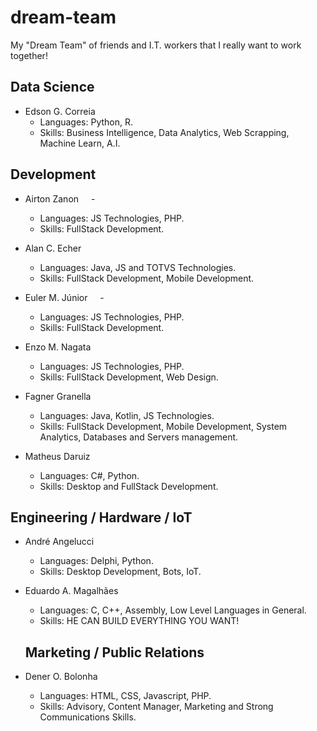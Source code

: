 # dream-team
My "Dream Team" of friends and I.T. workers that I really want to work together!

## Data Science ##
- Edson G. Correia <img src="https://image.flaticon.com/icons/svg/197/197386.svg" width="12"/>
  - Languages: Python, R.
  - Skills: Business Intelligence, Data Analytics, Web Scrapping, Machine Learn, A.I.

## Development ##
- Airton Zanon <img src="https://image.flaticon.com/icons/svg/197/197386.svg" width="12"/> - <img src="https://image.flaticon.com/icons/svg/197/197441.svg" width="12"/> 
  - Languages: JS Technologies, PHP.
  - Skills: FullStack Development.
  
- Alan C. Echer <img src="https://image.flaticon.com/icons/svg/197/197386.svg" width="12"/>
  - Languages: Java, JS and TOTVS Technologies. 
  - Skills: FullStack Development, Mobile Development.
  
- Euler M. Júnior <img src="https://image.flaticon.com/icons/svg/197/197386.svg" width="12"/> - <img src="https://image.flaticon.com/icons/svg/197/197463.svg" width="12"/>
  - Languages: JS Technologies, PHP.
  - Skills: FullStack Development.
  
- Enzo M. Nagata <img src="https://image.flaticon.com/icons/svg/197/197386.svg" width="12"/>
  - Languages: JS Technologies, PHP.
  - Skills: FullStack Development, Web Design.
  
- Fagner Granella <img src="https://image.flaticon.com/icons/svg/197/197386.svg" width="12"/>
  - Languages: Java, Kotlin, JS Technologies.
  - Skills: FullStack Development, Mobile Development, System Analytics, Databases and Servers management.
  
- Matheus Daruiz <img src="https://image.flaticon.com/icons/svg/197/197386.svg" width="12"/>
  - Languages: C#, Python.
  - Skills: Desktop and FullStack Development.

## Engineering / Hardware / IoT ##
- André Angelucci <img src="https://image.flaticon.com/icons/svg/197/197386.svg" width="12"/>
  - Languages: Delphi, Python. 
  - Skills: Desktop Development, Bots, IoT.
  
- Eduardo A. Magalhães <img src="https://image.flaticon.com/icons/svg/197/197386.svg" width="12"/>
  - Languages: C, C++, Assembly, Low Level Languages in General. 
  - Skills: HE CAN BUILD EVERYTHING YOU WANT!

  ## Marketing / Public Relations ##
- Dener O. Bolonha <img src="https://image.flaticon.com/icons/svg/197/197386.svg" width="12"/>
  - Languages: HTML, CSS, Javascript, PHP.
  - Skills: Advisory, Content Manager, Marketing and Strong Communications Skills.
